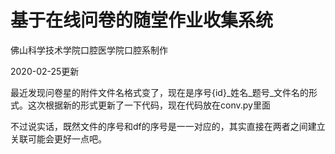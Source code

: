 # 基于在线问卷的随堂作业收集系统

佛山科学技术学院口腔医学院口腔系制作

2020-02-25更新

最近发现问卷星的附件文件名格式变了，现在是序号{id}_姓名_题号_文件名的形式。这次根据新的形式更新了一下代码，现在代码放在conv.py里面

不过说实话，既然文件的序号和df的序号是一一对应的，其实直接在两者之间建立关联可能会更好一点吧。